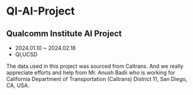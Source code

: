 # QI-AI-Project

## Qualcomm Institute AI Project
- 2024.01.10 ~ 2024.02.18
- QI,UCSD

The data used in this project was sourced from Caltrans. And we really appreciate efforts and help from Mr. Anush Badii who is working for California Department of Transportation (Caltrans) District 11, San Diego, CA, USA.
